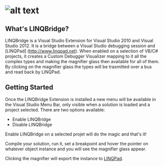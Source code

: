 ![alt text][logo]
==========
 
What's LINQBridge?
-----------------

LINQBridge is a Visual Studio Extension for Visual Studio 2010 and Visual Studio 2012.
It is a bridge between a Visual Studio debugging session and [LINQPad] (http://www.linqpad.net).
When enabled on a selection of VB/C# projects, it creates a Custom Debugger Visualizer 
mapping to it all the complex types and making the magnifier glass then 
available for all of them. By clicking on the magnifier glass the types will be trasmitted over a
bus and read back by LINQPad.

## Getting Started

Once the LINQBridge Extension is installed a new menu will be available in the Visual Studio Menu Bar, only visible
when a solution is loaded and a project selected. There are two options available:

*  Enable LINQBridge
*  Disable LINQBridge

Enable LINQBridge on a selected projet will do the magic and that's it! 

Compile your solution, run it, set a breakpoint and hover the pointer
on whatever object instance and you will see the magnifier glass appear. 

Clicking the magnifier will export the instance to [LINQPad](http://www.linqpad.net). 

[logo]: https://raw.github.com/nbasakuragi/LINQBridge/master/VSExtension/Resources/LINQBridgeLogo.png "LINQBridge"

